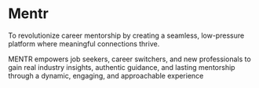 # Mentr
To revolutionize career mentorship by creating a seamless, low-pressure platform where meaningful connections thrive. 

MENTR empowers job seekers, career switchers, and new professionals to gain real industry insights, authentic guidance, and lasting mentorship through a dynamic, engaging, and approachable experience
